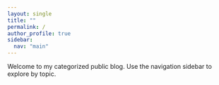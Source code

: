 ```yaml
---
layout: single
title: ""
permalink: /
author_profile: true
sidebar:
  nav: "main"
---
```


Welcome to my categorized public blog. Use the navigation sidebar to explore by topic.

